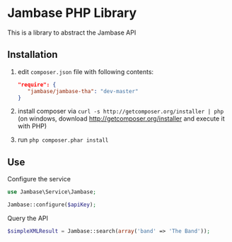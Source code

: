 Jambase PHP Library
================================
This is a library to abstract the Jambase API 

Installation
------------
  1. edit `composer.json` file with following contents:

     ```json
     "require": {
        "jambase/jambase-tha": "dev-master"
     }
     ```
  2. install composer via `curl -s http://getcomposer.org/installer | php` (on windows, download
     http://getcomposer.org/installer and execute it with PHP)
  3. run `php composer.phar install`

Use
---
Configure the service
```php
use Jambase\Service\Jambase;

Jambase::configure($apiKey);
```

Query the API
```php
$simpleXMLResult = Jambase::search(array('band' => 'The Band'));
```
